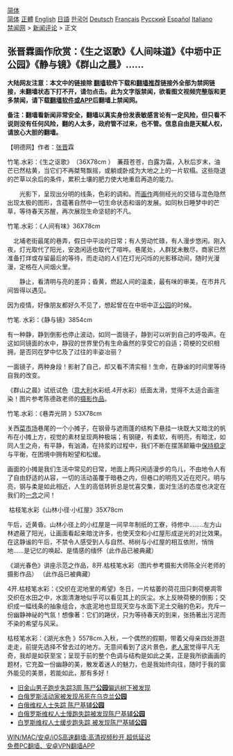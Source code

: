  <!-- 面包屑导航 --> <div class="breadcrumb"><!-- GTranslate: https://gtranslate.io/ -->  <div class="switcher notranslate">  <div class="selected">  <a href="#" onclick="return false;"> 简体</a>  </div>  <div class="option">  <a href="https://www.bannedbook.org" onclick="doGTranslate('zh-CN|zh-CN');jQuery('div.switcher div.selected a').html(jQuery(this).html());return false;" title="简体中文" class="nturl selected"> 简体</a>  <a href="https://www.bannedbook.org/zh-tw/" onclick="doGTranslate('zh-CN|zh-TW');jQuery('div.switcher div.selected a').html(jQuery(this).html());return false;" title="繁體中文" class="nturl"> 正體</a>  <a href="https://www.bannedbook.org/en/" onclick="doGTranslate('zh-CN|en');jQuery('div.switcher div.selected a').html(jQuery(this).html());return false;" title="English" class="nturl"> English</a>  <a href="https://www.bannedbook.org/ja/" onclick="doGTranslate('zh-CN|ja');jQuery('div.switcher div.selected a').html(jQuery(this).html());return false;" title="日本語" class="nturl"> 日語</a>  <a href="https://www.bannedbook.org/ko/" onclick="doGTranslate('zh-CN|ko');jQuery('div.switcher div.selected a').html(jQuery(this).html());return false;" title="한국어" class="nturl"> 한국어</a>  <a href="https://www.bannedbook.org/de/" onclick="doGTranslate('zh-CN|de');jQuery('div.switcher div.selected a').html(jQuery(this).html());return false;" title="Deutsch" class="nturl"> Deutsch</a>  <a href="https://www.bannedbook.org/fr/" onclick="doGTranslate('zh-CN|fr');jQuery('div.switcher div.selected a').html(jQuery(this).html());return false;" title="Français" class="nturl"> Français</a>  <a href="https://www.bannedbook.org/ru/" onclick="doGTranslate('zh-CN|ru');jQuery('div.switcher div.selected a').html(jQuery(this).html());return false;" title="Русский" class="nturl"> Русский</a>  <a href="https://www.bannedbook.org/es/" onclick="doGTranslate('zh-CN|es');jQuery('div.switcher div.selected a').html(jQuery(this).html());return false;" title="Español" class="nturl"> Español</a>  <a href="https://www.bannedbook.org/it/" onclick="doGTranslate('zh-CN|it');jQuery('div.switcher div.selected a').html(jQuery(this).html());return false;" title="Italiano" class="nturl"> Italiano</a>  </div>  </div>      <div class='breadcrumb-sub'><!-- Breadcrumb NavXT 6.3.0 --> <a href="https://www.bannedbook.org/" class="home">禁闻网</a> &gt; <a href="https://www.bannedbook.org/bnews/comments/" class="category">新闻评论</a> &gt; 正文</div></div><h2>张晋霖画作欣赏：《生之讴歌》《人间味道》《中坜中正公园》《静与镜》《群山之晨》……</h2> <p class="notice"><b>大陆网友注意：本文中的链接除 <a href="https://github.com/bannedbook/fanqiang" >翻墙</a>软件下载和<a href="https://github.com/killgcd/justmysocks/blob/master/README.md">翻墙推荐</a>链接外全部为禁网链接，未翻墙状态下打不开，请勿点击。此为文字版禁闻，欲看图文视频完整版和更多禁闻，请下载<a href="https://github.com/bannedbook/fanqiang">翻墙软件或APP</a>后翻墙上禁闻网。</p><p>备注：翻墙看新闻非常安全，翻墙以真实身份发表敏感言论有一定风险，但只看不说则没有任何风险，翻的人太多，政府管不过来，也不管。信息自由是天赋人权，请放心大胆的翻墙。</b></p>  <div class="entry"> <p>              <a href="https://i0.wp.com/upload-images-bucket-v64rleca837do.s3.eu-west-1.amazonaws.com/wp-content/uploads/2021/08/05205044/163635475_2749560218667828_6357561805175716770_n.jpg?fit=1285%2C1920&#038;ssl=1" data-caption=""></a>                                 </p> <p dir="auto">【明德网】作者：<a href="https://www.bannedbook.org/bnews/tag/%E5%BC%A0%E6%99%8B/" class="st_tag internal_tag" rel="tag" title="标签 张晋 下的日志">张晋</a>霖</p> <p dir="auto">竹笔.水彩：《生之讴歌》　（36X78cm ）　蒹葭苍苍，白露为霜，入秋后岁末，油芒已然枯黄，当它们不再桀骜飘摇，或躺或卧成为大地之上的一片软榻。这些隐退的芒草以余后的条件，累积土壤的肥力使大地重启再造的能力。</p> <p dir="auto">　　光影下，呈现出分明的线条，色彩的调和。而<a href="https://www.bannedbook.org/bnews/tag/%E7%94%BB%E4%BD%9C/" class="st_tag internal_tag" rel="tag" title="标签 画作 下的日志">画作</a>两侧经光的交错与混色隐然出现太极的图形，含蕴著自然中一切生命状态和谐的发展。如同秋日睡梦中的芒草，等待春天苏醒，再次展现生命坚韧的不凡。</p> <p></p> <p>竹笔.水彩：《人间有味》36X78cm</p> <p dir="auto">　北埔老街最尾的巷弄，假日中平淡的日常；有人劳动忙碌，有人漫步悠闲。刚入夜，灯光取代了阳光，安逸闲适也取代了喧哗。巷尾处，人群犹未散尽，商家已然准备打烊或存留最后的等待，而走动的人们在灯光闪烁的光影移动间，随时光漫漫，定格在人间烟火里。</p>  <p dir="auto">　　静止，看清明与亮的差异；昏黄，燃起人间的温柔，最有味的审美，在市井凡间皆得以遇见。</p> <p></p> <p>因为疫情，好像朋友都好久不见了，想起曾在在中坜中正<a href="https://www.bannedbook.org/bnews/tag/%e5%85%ac%e5%9b%ad/" class="st_tag internal_tag" rel="tag" title="标签 公园 下的日志">公园</a>的时候。</p> <p></p> <p>竹笔. 水彩：《静与镜》3854cm</p> <p dir="auto">有一种静，静到倒影也停止波动，如同一面镜子，静到可以听到自己的呼吸声。在这如同镜面的水中，静寂的世界里仍有生命盎然的享受它的自适；荷梗的交织相拥，是否同在梦中忆及了过往的丰姿冶丽？</p> <p dir="auto">一面镜子，两种身段！影射了自己，却又看不清实相！生命，在静谧的时间里等待自我的改变。</p>  <p></p> <p dir="auto">《群山之晨》试纸试色（<a href="https://www.bannedbook.org/bnews/tag/%e6%84%8f%e5%a4%a7%e5%88%a9/" class="st_tag internal_tag" rel="tag" title="标签 意大利 下的日志">意大利</a>水彩纸.4开水彩）纸面太滑，觉得不太适合画渲染！图片参考陈德政老师的<a href="https://www.bannedbook.org/bnews/tag/%E6%91%84%E5%BD%B1%E4%BD%9C%E5%93%81/" class="st_tag internal_tag" rel="tag" title="标签 摄影作品 下的日志">摄影作品</a>。</p> <p></p> <p>竹笔.水彩：《巷弄光阴 》53X78cm</p> <p dir="auto">关西<a href="https://www.bannedbook.org/bnews/tag/%E8%8F%9C%E5%B8%82%E5%9C%BA/" class="st_tag internal_tag" rel="tag" title="标签 菜市场 下的日志">菜市场</a>巷尾的一个小摊子，在钢骨与遮雨蓬的结构下悬挂一块既大又暗沈的帆布在小摊上方，视觉的素材呈现两种极端；有钢硬，有柔软，有明亮，有暗沈，如同人生之舟，有平静，有汹涌，在持浆的过程中，我们不断在摆荡颠簸中<a href="https://www.bannedbook.org/bnews/tag/%E4%BF%9D%E6%8C%81%E7%A8%B3%E5%AE%9A/" class="st_tag internal_tag" rel="tag" title="标签 保持稳定 下的日志">保持稳定</a>与平衡，在困境中拥有盼望和松缓。</p> <p dir="auto">画面的小摊是我们生活中常见的日常，地面上两只闲适漫步的鸟儿，不由地令人有了自由舒适的从容，一切的活动虽覆于暗巷之内，但巷口的明亮又近在咫尺。明与亮，钢与柔是如此相近，人生的高低转折总是忧喜交集，面对生活的态度也决定在我们的<span class='wp_keywordlink'><a href="https://www.bannedbook.org/forum2/topic13.html" title="小冊子：一念決定未來（更新版）" target="_blank">一念</a></span>之间！</p> <p></p>  <p dir="auto"> 枯枝笔水彩《山林小径‧小红屋》35X78cm</p> <p dir="auto">午后，近黄昏。山林小径上的小红屋是一间早年制纸的工寮，待修中……..左方山林遮蔽了阳光，让画面看起来暗沈许多，也使天空和小红屋形成逆光的对比效果。在这静谧的午后，不禁令人感受到人与自然、柿树与小红屋的相互依附，悄悄地……是记忆的唤起、是情感的缅怀（此作品已被典藏）</p> <p></p> <p dir="auto">《湖光春色》讲座示范之作品，8开.枯枝笔水彩（图片参考摄影大师陈全兴老师的摄影作品） （此作品已被典藏）</p> <p></p> <p dir="auto">4开.枯枝笔水彩：《交织在泥地里的希望》冬日，一片枯萎的荷花田只剩荷梗凋零交织在水田之中，水面清澈地似乎可以看见其上的灰尘。水上反映荷梗的倒影；交织成一幅线条的抽象组合，水底泥地也显现天空与水面下泥土交融的色彩，充斥一份幽静神祕的气氛！想像著：它们的踡伏，只为等待春天的到来，张扬著出污泥而不染的希望与风采。</p> <p></p>  <p>枯枝笔水彩：《湖光水色 》5578cm.入秋，一个偶然的假期，带着父母亲四处游逛走走，前提先选择不曾去过的地方。无意间看到了这片景色，<a href="https://www.bannedbook.org/bnews/tag/%E8%80%81%E4%BA%BA%E5%AE%B6/" class="st_tag internal_tag" rel="tag" title="标签 老人家 下的日志">老人家</a>觉得平凡无奇，我却是如获至宝；呈现于前的整个色调与结构是如此之美，正是我所欲画画的题材，它充盈一份幽静的美，散发着迷人的魅力，也是我始终向往，随时于我的窗外能见的美景，若能如此，那有多好！</p> <ul class='op-related-articles' title='相关阅读'> <li><a href='https://www.bannedbook.org/bnews/cnnews/20210806/1601063.html' target='_blank'>旧金山男子跑步失踪3周 陈尸<b>公园</b>偏远树下被发现</a></li> <li><a href='https://www.bannedbook.org/bnews/baitai/20210804/1600074.html' target='_blank'>白俄罗斯活动家被发现吊死在乌克兰<b>公园</b></a></li> <li><a href='https://www.bannedbook.org/bnews/baitai/20210804/1600052.html' target='_blank'>白俄维权人士失踪 陈尸基辅<b>公园</b></a></li> <li><a href='https://www.bannedbook.org/bnews/baitai/20210803/1599614.html' target='_blank'>白俄罗斯维权人士慢跑失踪被发现陈尸基辅<b>公园</b></a></li> <li><a href='https://www.bannedbook.org/bnews/headline/20210803/1599520.html' target='_blank'>白罗斯维权人士缓步跑失踪 被发现陈尸基辅<b>公园</b></a></li> </ul> <p class="texttj"> <a href="https://github.com/bannedbook/fanqiang/wiki/V2ray%E6%9C%BA%E5%9C%BA" target="_blank">WIN/MAC/安卓/iOS高速翻墙:高清视频秒开,超低延迟</a><br/> <a href="https://github.com/bannedbook/fanqiang/wiki/%E7%A6%81%E9%97%BB%E7%BD%91%E5%AE%89%E5%8D%93%E7%BF%BB%E5%A2%99%E6%96%B0%E9%97%BBAPP" target="_blank">免费PC翻墙、安卓VPN翻墙APP</a></p><p></p><a name='sharetosocial'></a>  <div style="margin-bottom:5px;padding-bottom:5px;clear:both"> <div id="archive-pix-1" class="banner-ads"> <!-- AuctionX Display platform tag START --> <div id="26318x728x90x621x_ADSLOT2" clicktrack="%%CLICK_URL_ESC%%"></div> <!-- AuctionX Display platform tag END --> </div> <div id="archive-pix-2" class="banner-ads"> <!-- AuctionX Display platform tag START --> <div id="26315x300x250x621x_ADSLOT2" clicktrack="%%CLICK_URL_ESC%%"></div> <!-- AuctionX Display platform tag END --> </div> </div>  <div id="archive-pix-1" class="banner-ads"> <!-- AuctionX Display platform tag START --> <div id="26318x728x90x621x_ADSLOT3" clicktrack="%%CLICK_URL_ESC%%"></div> <!-- AuctionX Display platform tag END --> </div> </div><!--END ENTRY--> 